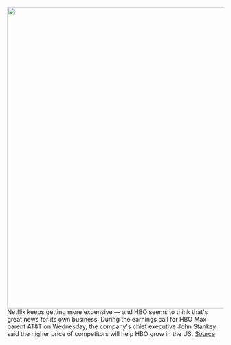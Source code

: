 <img src='https://cdn.vox-cdn.com/thumbor/LdJSSGL2wbpmGC5hZRFbfx4J7wM=/0x0:2040x1360/1200x800/filters:focal(857x517:1183x843)/cdn.vox-cdn.com/uploads/chorus_image/image/70437028/acastro_200602_1777_HBOMax_0003.0.0.jpg' width='700px' /><br/>
Netflix keeps getting more expensive — and HBO seems to think that's great news for its own business. During the earnings call for HBO Max parent AT&T on Wednesday, the company's chief executive John Stankey said the higher price of competitors will help HBO grow in the US.
<a href='https://www.theverge.com/2022/1/26/22903470/hbo-max-netflix-price-increase-amazon-prime'> Source <a/>